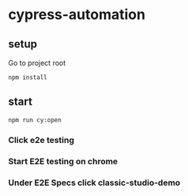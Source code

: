 # cypress-automation

## setup

Go to project root
```
npm install

```

## start

```
npm run cy:open

```
### Click e2e testing

### Start E2E testing on chrome

### Under E2E Specs click classic-studio-demo
